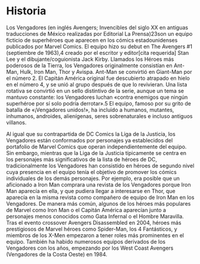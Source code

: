 # Historia

Los Vengadores (en inglés Avengers; Invencibles del siglo XX en antiguas traducciones de México realizadas por Editorial La Prensa)2​3​ son un equipo ficticio de superhéroes que aparecen en los cómics estadounidenses publicados por Marvel Comics. El equipo hizo su debut en The Avengers #1 (septiembre de 1963),4​ creado por el escritor y editor[cita requerida] Stan Lee y el dibujante/coguionista Jack Kirby. Llamados los Héroes más poderosos de la Tierra, los Vengadores originalmente consistían en Ant-Man, Hulk, Iron Man, Thor y Avispa. Ant-Man se convirtió en Giant-Man por el número 2. El Capitán América original fue descubierto atrapado en hielo en el número 4, y se unió al grupo después de que lo revivieran. Una lista rotativa se convirtió en un sello distintivo de la serie, aunque un tema se mantuvo constante: los Vengadores luchan «contra enemigos que ningún superhéroe por sí solo podría derrotar».5​ El equipo, famoso por su grito de batalla de «¡Vengadores unidos!», ha incluido a humanos, mutantes, inhumanos, androides, alienígenas, seres sobrenaturales e incluso antiguos villanos.

Al igual que su contrapartida de DC Comics la Liga de la Justicia, los Vengadores están conformados por personajes ya establecidos del portafolio de Marvel Comics que operan independientemente del equipo. Sin embargo, mientras que la Liga de la Justicia típicamente se centra en los personajes más significativos de la lista de héroes de DC, tradicionalmente los Vengadores han consistido en héroes de segundo nivel cuya presencia en el equipo tenía el objetivo de promover los cómics individuales de los demás personajes. Por ejemplo, era posible que un aficionado a Iron Man comprara una revista de los Vengadores porque Iron Man aparecía en ella, y que pudiera llegar a interesarse en Thor, que aparecía en la misma revista como compañero de equipo de Iron Man en los Vengadores. De manera más común, algunos de los héroes más populares de Marvel como Iron Man o el Capitán América aparecían junto a personajes menos conocidos como Gata Infernal o el Hombre Maravilla. Tras el evento crossover Avengers Disassembled en 2004, héroes más prestigiosos de Marvel héroes como Spider-Man, los 4 Fantásticos, y miembros de los X-Men empezaron a tener roles más prominentes en el equipo. También ha habido numerosos equipos derivados de los Vengadores con los años, empezando por los West Coast Avengers (Vengadores de la Costa Oeste) en 1984.